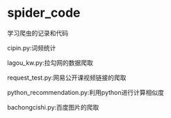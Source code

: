 # spider_code
学习爬虫的记录和代码

cipin.py:词频统计

lagou_kw.py:拉勾网的数据爬取

request_test.py:网易公开课视频链接的爬取

python_recommendation.py:利用python进行计算相似度

bachongcishi.py:百度图片的爬取
